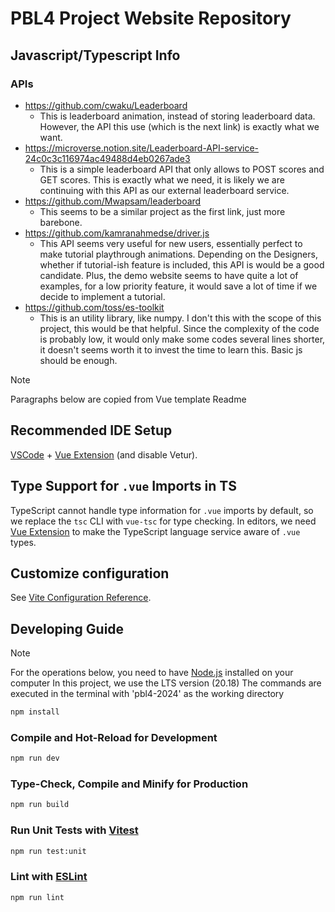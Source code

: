 # PBL4 Project Website Repository

## Javascript/Typescript Info

### APIs

- <https://github.com/cwaku/Leaderboard>
  - This is leaderboard animation, instead of storing leaderboard data. However, the API this use (which is the next link) is exactly what we want.
- <https://microverse.notion.site/Leaderboard-API-service-24c0c3c116974ac49488d4eb0267ade3>
  - This is a simple leaderboard API that only allows to POST scores and GET scores. This is exactly what we need, it is likely we are continuing with this API as our external leaderboard service.
- <https://github.com/Mwapsam/leaderboard>
  - This seems to be a similar project as the first link, just more barebone.
- <https://github.com/kamranahmedse/driver.js>
  - This API seems very useful for new users, essentially perfect to make tutorial playthrough animations. Depending on the Designers, whether if tutorial-ish feature is included, this API is would be a good candidate. Plus, the demo website seems to have quite a lot of examples, for a low priority feature, it would save a lot of time if we decide to implement a tutorial.
- <https://github.com/toss/es-toolkit>
  - This is an utility library, like numpy. I don't this with the scope of this project, this would be that helpful. Since the complexity of the code is probably low, it would only make some codes several lines shorter, it doesn't seems worth it to invest the time to learn this. Basic js should be enough.

> [!NOTE]
> Paragraphs below are copied from Vue template Readme

## Recommended IDE Setup

[VSCode](https://code.visualstudio.com/) + [Vue Extension](https://marketplace.visualstudio.com/items?itemName=Vue.volar) (and disable Vetur).

## Type Support for `.vue` Imports in TS

TypeScript cannot handle type information for `.vue` imports by default, so we replace the `tsc` CLI with `vue-tsc` for type checking. In editors, we need [Vue Extension](https://marketplace.visualstudio.com/items?itemName=Vue.volar) to make the TypeScript language service aware of `.vue` types.

## Customize configuration

See [Vite Configuration Reference](https://vite.dev/config/).

## Developing Guide

> [!NOTE]
> For the operations below, you need to have [Node.js](https://nodejs.org/en/download/package-manager) installed on your computer
> In this project, we use the LTS version (20.18)
> The commands are executed in the terminal with 'pbl4-2024' as the working directory

```sh
npm install
```

### Compile and Hot-Reload for Development

```sh
npm run dev
```

### Type-Check, Compile and Minify for Production

```sh
npm run build
```

### Run Unit Tests with [Vitest](https://vitest.dev/)

```sh
npm run test:unit
```

### Lint with [ESLint](https://eslint.org/)

```sh
npm run lint
```
